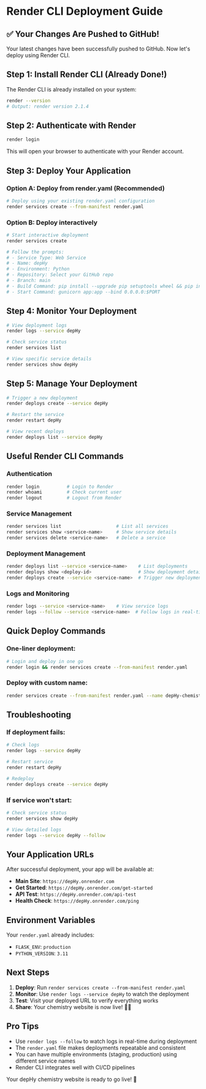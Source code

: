 # Render CLI Deployment Guide

## ✅ Your Changes Are Pushed to GitHub!

Your latest changes have been successfully pushed to GitHub. Now let's deploy using Render CLI.

## Step 1: Install Render CLI (Already Done!)

The Render CLI is already installed on your system:
```bash
render --version
# Output: render version 2.1.4
```

## Step 2: Authenticate with Render

```bash
render login
```

This will open your browser to authenticate with your Render account.

## Step 3: Deploy Your Application

### Option A: Deploy from render.yaml (Recommended)
```bash
# Deploy using your existing render.yaml configuration
render services create --from-manifest render.yaml
```

### Option B: Deploy interactively
```bash
# Start interactive deployment
render services create

# Follow the prompts:
# - Service Type: Web Service
# - Name: depHy
# - Environment: Python
# - Repository: Select your GitHub repo
# - Branch: main
# - Build Command: pip install --upgrade pip setuptools wheel && pip install -r requirements.txt
# - Start Command: gunicorn app:app --bind 0.0.0.0:$PORT
```

## Step 4: Monitor Your Deployment

```bash
# View deployment logs
render logs --service depHy

# Check service status
render services list

# View specific service details
render services show depHy
```

## Step 5: Manage Your Deployment

```bash
# Trigger a new deployment
render deploys create --service depHy

# Restart the service
render restart depHy

# View recent deploys
render deploys list --service depHy
```

## Useful Render CLI Commands

### Authentication
```bash
render login          # Login to Render
render whoami         # Check current user
render logout         # Logout from Render
```

### Service Management
```bash
render services list                    # List all services
render services show <service-name>     # Show service details
render services delete <service-name>   # Delete a service
```

### Deployment Management
```bash
render deploys list --service <service-name>    # List deployments
render deploys show <deploy-id>                 # Show deployment details
render deploys create --service <service-name>  # Trigger new deployment
```

### Logs and Monitoring
```bash
render logs --service <service-name>    # View service logs
render logs --follow --service <service-name>  # Follow logs in real-time
```

## Quick Deploy Commands

### One-liner deployment:
```bash
# Login and deploy in one go
render login && render services create --from-manifest render.yaml
```

### Deploy with custom name:
```bash
render services create --from-manifest render.yaml --name depHy-chemistry
```

## Troubleshooting

### If deployment fails:
```bash
# Check logs
render logs --service depHy

# Restart service
render restart depHy

# Redeploy
render deploys create --service depHy
```

### If service won't start:
```bash
# Check service status
render services show depHy

# View detailed logs
render logs --service depHy --follow
```

## Your Application URLs

After successful deployment, your app will be available at:
- **Main Site**: `https://depHy.onrender.com`
- **Get Started**: `https://depHy.onrender.com/get-started`
- **API Test**: `https://depHy.onrender.com/api-test`
- **Health Check**: `https://depHy.onrender.com/ping`

## Environment Variables

Your `render.yaml` already includes:
- `FLASK_ENV`: `production`
- `PYTHON_VERSION`: `3.11`

## Next Steps

1. **Deploy**: Run `render services create --from-manifest render.yaml`
2. **Monitor**: Use `render logs --service depHy` to watch the deployment
3. **Test**: Visit your deployed URL to verify everything works
4. **Share**: Your chemistry website is now live! 🧪✨

## Pro Tips

- Use `render logs --follow` to watch logs in real-time during deployment
- The `render.yaml` file makes deployments repeatable and consistent
- You can have multiple environments (staging, production) using different service names
- Render CLI integrates well with CI/CD pipelines

Your depHy chemistry website is ready to go live! 🚀 